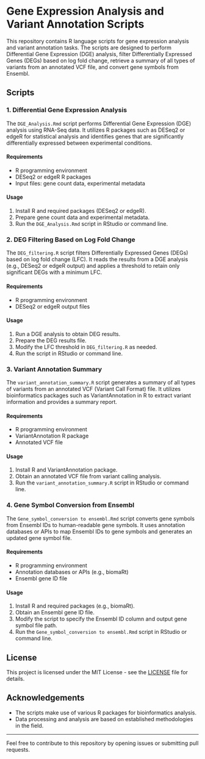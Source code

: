 # Gene Expression Analysis and Variant Annotation Scripts

This repository contains R language scripts for gene expression analysis and variant annotation tasks. The scripts are designed to perform Differential Gene Expression (DGE) analysis, filter Differentially Expressed Genes (DEGs) based on log fold change, retrieve a summary of all types of variants from an annotated VCF file, and convert gene symbols from Ensembl.

## Scripts

### 1. Differential Gene Expression Analysis

The `DGE_Analysis.Rmd` script performs Differential Gene Expression (DGE) analysis using RNA-Seq data. It utilizes R packages such as DESeq2 or edgeR for statistical analysis and identifies genes that are significantly differentially expressed between experimental conditions.

#### Requirements

- R programming environment
- DESeq2 or edgeR R packages
- Input files: gene count data, experimental metadata

#### Usage

1. Install R and required packages (DESeq2 or edgeR).
2. Prepare gene count data and experimental metadata.
3. Run the `DGE_Analysis.Rmd` script in RStudio or command line.

### 2. DEG Filtering Based on Log Fold Change

The `DEG_filtering.R` script filters Differentially Expressed Genes (DEGs) based on log fold change (LFC). It reads the results from a DGE analysis (e.g., DESeq2 or edgeR output) and applies a threshold to retain only significant DEGs with a minimum LFC.

#### Requirements

- R programming environment
- DESeq2 or edgeR output files

#### Usage

1. Run a DGE analysis to obtain DEG results.
2. Prepare the DEG results file.
3. Modify the LFC threshold in `DEG_filtering.R` as needed.
4. Run the script in RStudio or command line.

### 3. Variant Annotation Summary

The `variant_annotation_summary.R` script generates a summary of all types of variants from an annotated VCF (Variant Call Format) file. It utilizes bioinformatics packages such as VariantAnnotation in R to extract variant information and provides a summary report.

#### Requirements

- R programming environment
- VariantAnnotation R package
- Annotated VCF file

#### Usage

1. Install R and VariantAnnotation package.
2. Obtain an annotated VCF file from variant calling analysis.
3. Run the `variant_annotation_summary.R` script in RStudio or command line.

### 4. Gene Symbol Conversion from Ensembl

The `Gene_symbol_conversion to ensembl.Rmd` script converts gene symbols from Ensembl IDs to human-readable gene symbols. It uses annotation databases or APIs to map Ensembl IDs to gene symbols and generates an updated gene symbol file.

#### Requirements

- R programming environment
- Annotation databases or APIs (e.g., biomaRt)
- Ensembl gene ID file

#### Usage

1. Install R and required packages (e.g., biomaRt).
2. Obtain an Ensembl gene ID file.
3. Modify the script to specify the Ensembl ID column and output gene symbol file path.
4. Run the `Gene_symbol_conversion to ensembl.Rmd` script in RStudio or command line.

## License

This project is licensed under the MIT License - see the [LICENSE](LICENSE) file for details.

## Acknowledgements

- The scripts make use of various R packages for bioinformatics analysis.
- Data processing and analysis are based on established methodologies in the field.

---

Feel free to contribute to this repository by opening issues or submitting pull requests.

